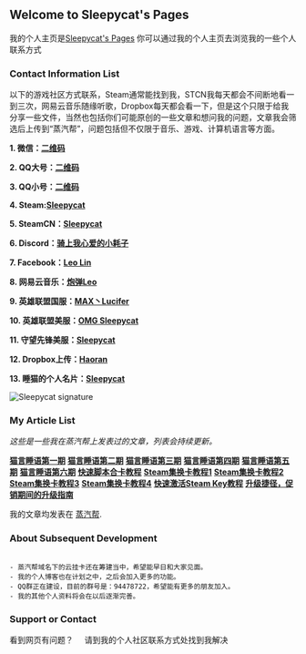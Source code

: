 ##  Welcome to Sleepycat's Pages

我的个人主页是[Sleepycat's Pages](https://sleepycat1010.github.io/Sleepycat/) 你可以通过我的个人主页去浏览我的一些个人联系方式

###  Contact Information List

以下的游戏社区方式联系，Steam通常能找到我，STCN我每天都会不间断地看一到三次，网易云音乐随缘听歌，Dropbox每天都会看一下，但是这个只限于给我分享一些文件，当然也包括你们可能原创的一些文章和想问我的问题，文章我会筛选后上传到“蒸汽帮”，问题包括但不仅限于音乐、游戏、计算机语言等方面。

**1. 微信：[二维码](http://imgsrc.baidu.com/forum/pic/item/a2585518367adab44b4af9df81d4b31c8601e452.jpg)**

**2. QQ大号：[二维码](http://imgsrc.baidu.com/forum/pic/item/e6708f6034a85edf03a112bf43540923dd54753b.jpg)**

**3. QQ小号：[二维码](http://imgsrc.baidu.com/forum/pic/item/e95d5401a18b87d62f0649830d0828381e30fdac.jpg)**

**4. Steam:[Sleepycat](http://steamcommunity.com/id/573215068)**

**5. SteamCN：[Sleepycat](https://steamcn.com/?459600)**

**6. Discord：[骑上我心爱的小耗子](https://discordapp.com/invite/AqcT3hR)**

**7. Facebook：[Leo Lin](https://www.facebook.com/LEOLEOLEOLIN)**

**8. 网易云音乐：[炮弹Leo](http://music.163.com/#/user/home?id=149187)**

**9. 英雄联盟国服：[MAX丶Lucifer](http://lol.qq.com/web201310/personal.shtml?id=2931868356&area=3&showDiv=1)**

**10. 英雄联盟美服：[OMG Sleepycat](https://matchhistory.na.leagueoflegends.com/en/#match-history/NA1/203783033)**

**11. 守望先锋美服：[Sleepycat](https://playoverwatch.com/zh-tw/career/pc/Sleepycat-1925)**

**12. Dropbox上传：[Haoran](https://www.dropbox.com/request/aNf8r1cVX06JXtj6RLAl)**

**13. 睡猫的个人名片：[Sleepycat](http://steamcommunity.com/id/573215068)**

![Sleepycat signature](https://www.steamprices.com/cards/ekFOT0N0SHd0TDB5SmpmdGt5THpWdz09.png)

### My Article List

*这些是一些我在蒸汽帮上发表过的文章，列表会持续更新。*

**[猫言睡语第一期](https://steambang.com/common/share/article/1937/)**
**[猫言睡语第二期](https://steambang.com/common/share/article/2030/)**
**[猫言睡语第三期](https://steambang.com/common/share/article/2128/)**
**[猫言睡语第四期](https://steambang.com/common/share/article/2250/)**
**[猫言睡语第五期](https://steambang.com/common/share/article/2943/)**
**[猫言睡语第六期](https://steambang.com/common/share/article/4222/)**
**[快速脚本合卡教程](https://steambang.com/common/share/article/1850/)**
**[Steam集换卡教程1](https://steambang.com/common/share/article/267/)**
**[Steam集换卡教程2](https://steambang.com/common/share/article/285/)**
**[Steam集换卡教程3](https://steambang.com/common/share/article/314/)**
**[Steam集换卡教程4](https://steambang.com/common/share/article/2322/)**
**[快速激活Steam Key教程](https://steambang.com/common/share/article/384/)**
**[升级捷径，促销期间的升级指南](https://steambang.com/common/share/article/4369/)**

我的文章均发表在 [蒸汽帮](https://steambang.com/).

### About Subsequent Development

```SD

- 蒸汽帮域名下的云挂卡还在筹建当中，希望能早日和大家见面。
- 我的个人博客也在计划之中，之后会加入更多的功能。
- QQ群正在建设，目前的群号是：94478722，希望能有更多的朋友加入。
- 我的其他个人资料将会在以后逐渐完善。

```

### Support or Contact

看到网页有问题？     请到我的个人社区联系方式处找到我解决
